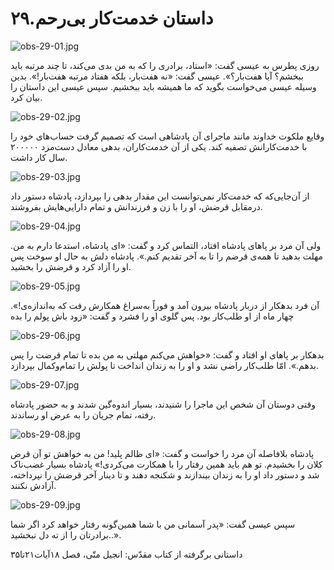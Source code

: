 ۲۹.داستان خدمت‌کار بی‌رحم
=========================

![obs-29-01.jpg](/var/www/vhosts/door43.org/httpdocs/data/gitrepo/media/en/obs/obs-29-01.jpg "obs-29-01.jpg")

روزی پطرس به عیسی گفت: «استاد، برادری را که به من بدی می‌کند، تا چند
مرتبه باید ببخشم؟ آیا هفت‌بار؟». عیسی گفت: «نه هفت‌بار، بلکه هفتاد مرتبه
هفت‌بار!». بدین وسیله عیسی می‌خواست بگوید که ما همیشه باید ببخشیم. سپس
عیسی این داستان را بیان کرد.

![obs-29-02.jpg](/var/www/vhosts/door43.org/httpdocs/data/gitrepo/media/en/obs/obs-29-02.jpg "obs-29-02.jpg")

وقایع ملکوت خداوند مانند ماجرای آن پادشاهی است که تصمیم گرفت حساب‌های
خود را با خدمت‌کارانش تصفیه کند. یکی از آن خدمت‌کاران، بدهی معادل
دست‌مزد ۲۰۰۰۰۰ سال کار داشت.

![obs-29-03.jpg](/var/www/vhosts/door43.org/httpdocs/data/gitrepo/media/en/obs/obs-29-03.jpg "obs-29-03.jpg")

از آن‌جایی‌که که خدمت‌کار نمی‌توانست این مقدار بدهی را بپردازد، پادشاه
دستور داد در‌مقابل قرضش، او را با زن و فرزندانش و تمام دارایی‌هایش
بفروشند.

![obs-29-04.jpg](/var/www/vhosts/door43.org/httpdocs/data/gitrepo/media/en/obs/obs-29-04.jpg "obs-29-04.jpg")

.ولی آن مرد بر پاهای پادشاه افتاد، التماس کرد و گفت: «ای پادشاه، استدعا
دارم به من مهلت بدهید تا همه‌ی قرضم را تا به آخر تقدیم کنم.». پادشاه دلش
به حال او سوخت پس او را آزاد کرد و قرضش را بخشید.

![obs-29-05.jpg](/var/www/vhosts/door43.org/httpdocs/data/gitrepo/media/en/obs/obs-29-05.jpg "obs-29-05.jpg")

.«!آن فرد بدهکار از دربار پادشاه بیرون آمد و فوراً به‌سراغ همکارش رفت که
به‌اندازه‌ی چهار ماه از او طلب‌کار بود. پس گلوی او را فشرد و گفت: «زود
باش پولم را بده

![obs-29-06.jpg](/var/www/vhosts/door43.org/httpdocs/data/gitrepo/media/en/obs/obs-29-06.jpg "obs-29-06.jpg")

بدهکار بر پاهای او افتاد و گفت: «خواهش می‌کنم مهلتی به من بده تا تمام
قرضت را پس بدهم.». امّا طلب‌کار راضی نشد و او را به زندان انداخت تا پولش
را تمام‌و‌کمال بپردازد.

![obs-29-07.jpg](/var/www/vhosts/door43.org/httpdocs/data/gitrepo/media/en/obs/obs-29-07.jpg "obs-29-07.jpg")

وقتی دوستان آن شخص این ماجرا را شنیدند، بسیار اندوه‌گین شدند و به حضور
پادشاه رفته، تمام جریان را به عرض او رساندند.

![obs-29-08.jpg](/var/www/vhosts/door43.org/httpdocs/data/gitrepo/media/en/obs/obs-29-08.jpg "obs-29-08.jpg")

پادشاه بلافاصله آن مرد را خواست و گفت: «ای ظالم پلید! من به خواهش تو آن
قرض کلان را بخشیدم. تو هم باید همین رفتار را با همکارت می‌کردی!» پادشاه
بسیار غضب‌ناک شد و دستور داد او را به زندان بیندازند و شکنجه دهند و تا
دینار آخر قرضش را نپرداخته، آزادش نکنند.

![obs-29-09.jpg](/var/www/vhosts/door43.org/httpdocs/data/gitrepo/media/en/obs/obs-29-09.jpg "obs-29-09.jpg")

سپس عیسی گفت: «پدر آسمانی من با شما همین‌گونه رفتار خواهد کرد اگر شما
برادرتان را از ته دل نبخشید..».

داستانی برگرفته از کتاب مقدّس: انجیل متّی، فصل ۱۸آیات۲۱تا۳۵
